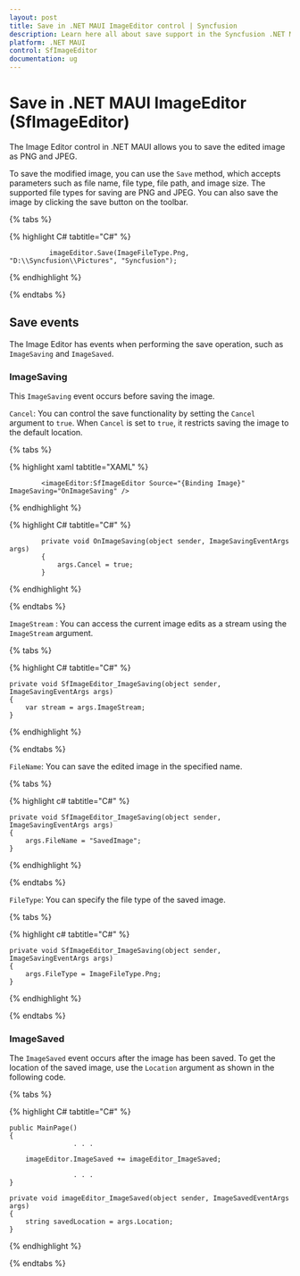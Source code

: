 ```yaml
---
layout: post
title: Save in .NET MAUI ImageEditor control | Syncfusion
description: Learn here all about save support in the Syncfusion .NET MAUI ImageEditor(SfImageEditor) control.
platform: .NET MAUI
control: SfImageEditor
documentation: ug
---
```


# Save in .NET MAUI ImageEditor (SfImageEditor)

The Image Editor control in .NET MAUI allows you to save the edited image as PNG and JPEG.

To save the modified image, you can use the `Save` method, which accepts parameters such as file name, file type, file path, and image size. The supported file types for saving are PNG and JPEG. You can also save the image by clicking the save button on the toolbar.

{% tabs %}

{% highlight C# tabtitle="C#" %}

              imageEditor.Save(ImageFileType.Png, "D:\\Syncfusion\\Pictures", "Syncfusion");

{% endhighlight %}

{% endtabs %}

## Save events

The Image Editor has events when performing the save operation, such as `ImageSaving` and `ImageSaved`.

### ImageSaving

This `ImageSaving` event occurs before saving the image.

`Cancel`: You can control the save functionality by setting the `Cancel` argument to `true`. When `Cancel` is set to `true`, it restricts saving the image to the default location.

{% tabs %}

{% highlight xaml tabtitle="XAML" %}

            <imageEditor:SfImageEditor Source="{Binding Image}" ImageSaving="OnImageSaving" />

{% endhighlight %}

{% highlight C# tabtitle="C#" %}
            
            private void OnImageSaving(object sender, ImageSavingEventArgs args)
            {
                args.Cancel = true;  
            }

{% endhighlight %}

{% endtabs %}

`ImageStream` : You can access the current image edits as a stream using the `ImageStream` argument.

{% tabs %}

{% highlight C# tabtitle="C#" %}
           
    private void SfImageEditor_ImageSaving(object sender, ImageSavingEventArgs args)
    {
        var stream = args.ImageStream;
    }

{% endhighlight %}

{% endtabs %}

`FileName`: You can save the edited image in the specified name. 

{% tabs %}

{% highlight c# tabtitle="C#" %}

    private void SfImageEditor_ImageSaving(object sender, ImageSavingEventArgs args)
    {
        args.FileName = "SavedImage";
    }

{% endhighlight %}

{% endtabs %}

`FileType`: You can specify the file type of the saved image.

{% tabs %}

{% highlight c# tabtitle="C#" %}

    private void SfImageEditor_ImageSaving(object sender, ImageSavingEventArgs args)
    {
        args.FileType = ImageFileType.Png;
    }

{% endhighlight %}

{% endtabs %}

### ImageSaved

The `ImageSaved` event occurs after the image has been saved. To get the location of the saved image, use the `Location` argument as shown in the following code.

{% tabs %}

{% highlight C# tabtitle="C#" %}

    public MainPage()
    {               
                    . . .

        imageEditor.ImageSaved += imageEditor_ImageSaved;

                    . . .
    }

    private void imageEditor_ImageSaved(object sender, ImageSavedEventArgs args)
    {
        string savedLocation = args.Location; 
    }

{% endhighlight %}

{% endtabs %}